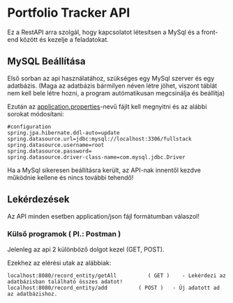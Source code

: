 # Portfolio Tracker API

Ez a RestAPI arra szolgál, hogy kapcsolatot létesítsen a MySql és a front-end között és kezelje a feladatokat.



## MySQL Beállítása

Első sorban az api használatához, szükséges egy MySql szerver és egy adatbázis. (Maga az adatbázis bármilyen néven létre jöhet, viszont táblát nem kell bele létre hozni, a program autómatikusan megcsinálja és beállítja)

Ezután az [application.properties](TaskManagerApi/src/main/resources/application.properties)-nevű fájlt kell megnyitni és az alábbi sorokat módosítani:

```
#configuration
spring.jpa.hibernate.ddl-auto=update
spring.datasource.url=jdbc:mysql://localhost:3306/fullstack
spring.datasource.username=root
spring.datasource.password=
spring.datasource.driver-class-name=com.mysql.jdbc.Driver
```

Ha a MySql sikeresen beállításra került, az API-nak innentől kezdve működnie kellene és nincs további tehendő!

## Lekérdezések

Az API minden esetben application/json fájl formátumban válaszol!

### Külső programok ( Pl.: Postman )

Jelenleg az api 2 különböző dolgot kezel (GET, POST).

Ezekhez az elérési utak az alábbiak:

```
localhost:8080/record_entity/getAll          ( GET )    - Lekérdezi az adatbázisban található összes adatot!
localhost:8080/record_entity/add          ( POST )   - Új adatott ad az adatbázishoz.
```

